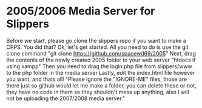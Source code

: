 # 2005/2006 Media Server for Slippers
Before we start, please go clone the slippers repo if you want to make a CPPS.
You did that? Ok, let's get started.
All you need to do is use the git clone command
"git clone https://github.com/spacewd69/2005"
Next, drag the contents of the newly created 2005 folder to your web server "htdocs if using xampp"
Then you need to drag the login.php file from slippers/www to the php folder in the media server
Lastly, edit the index.html file however you want, and thats all!
"Please ignore the "IGNORE-ME" files, those are there just so github would let me make a folder, you can delete these or not, they have no code in them so they shouldn't mess up anything, also I will not be uploading the 2007/2008 media server."

